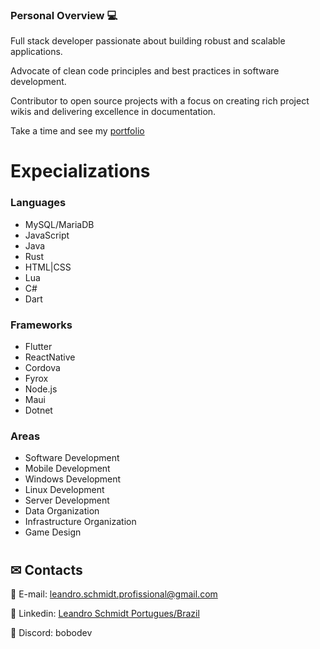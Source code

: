 ### Personal Overview 💻

Full stack developer passionate about building robust and scalable applications.

Advocate of clean code principles and best practices in software development. 

Contributor to open source projects with a focus on creating rich project wikis and delivering excellence in documentation.

Take a time and see my [portfolio](http://leandrothedev.duckdns.org)

#
# Expecializations
### Languages
- MySQL/MariaDB
- JavaScript
- Java
- Rust
- HTML|CSS
- Lua
- C#
- Dart

### Frameworks
- Flutter
- ReactNative
- Cordova
- Fyrox
- Node.js
- Maui
- Dotnet

### Areas
- Software Development
- Mobile Development
- Windows Development
- Linux Development
- Server Development
- Data Organization
- Infrastructure Organization
- Game Design

#
## ✉ Contacts
📩 E-mail: leandro.schmidt.profissional@gmail.com

📠 Linkedin: [Leandro Schmidt Portugues/Brazil](https://www.linkedin.com/in/leandrothedev/)

💬 Discord: bobodev
